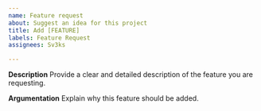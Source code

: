```yaml
---
name: Feature request
about: Suggest an idea for this project
title: Add [FEATURE]
labels: Feature Request
assignees: Sv3ks

---
```


**Description**
Provide a clear and detailed description of the feature you are requesting.

**Argumentation**
Explain why this feature should be added.
